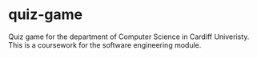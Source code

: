 # quiz-game
Quiz game for the department of Computer Science in Cardiff Univeristy. This is a coursework for the software engineering module.
